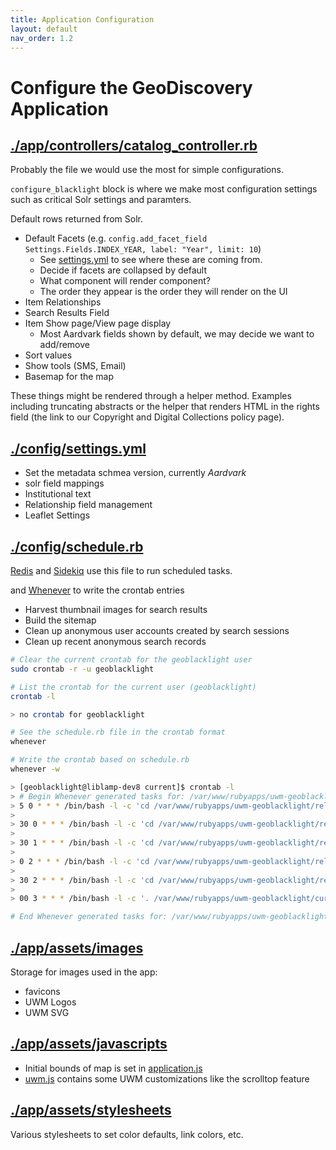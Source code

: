 ```yaml
---
title: Application Configuration
layout: default
nav_order: 1.2
---
```

# Configure the GeoDiscovery Application

## [./app/controllers/catalog_controller.rb](https://github.com/UWM-Libraries/GeoDiscovery/blob/main/app/controllers/catalog_controller.rb)

Probably the file we would use the most for simple configurations.

`configure_blacklight` block is where we make most configuration settings such as critical Solr settings and paramters.

Default rows returned from Solr.

* Default Facets (e.g. `config.add_facet_field Settings.Fields.INDEX_YEAR, label: "Year", limit: 10`)
    * See [settings.yml](#configsettingsyml) to see where these are coming from.
    * Decide if facets are collapsed by default
    * What component will render component?
    * The order they appear is the order they will render on the UI
* Item Relationships
* Search Results Field
* Item Show page/View page display
    * Most Aardvark fields shown by default, we may decide we want to add/remove
* Sort values
* Show tools (SMS, Email)
* Basemap for the map

These things might be rendered through a helper method. Examples including truncating abstracts or the helper that renders HTML in the rights field (the link to our Copyright and Digital Collections policy page).

## [./config/settings.yml](https://github.com/UWM-Libraries/GeoDiscovery/blob/main/config/settings.yml)

* Set the metadata schmea version, currently _Aardvark_
* solr field mappings
* Institutional text
* Relationship field management
* Leaflet Settings

## [./config/schedule.rb](https://github.com/UWM-Libraries/GeoDiscovery/blob/main/config/schedule.rb)

[Redis](https://uwm-libraries.github.io/GeoDiscovery-Documentation/docs/dependencies.html#redis)
and
[Sidekiq](https://uwm-libraries.github.io/GeoDiscovery-Documentation/docs/dependencies.html#sidekiq)
use this file to run scheduled tasks.

and
[Whenever](https://github.com/javan/whenever) to write the crontab entries

* Harvest thumbnail images for search results
* Build the sitemap
* Clean up anonymous user accounts created by search sessions
* Clean up recent anonymous search records

```bash
# Clear the current crontab for the geoblacklight user
sudo crontab -r -u geoblacklight

# List the crontab for the current user (geoblacklight)
crontab -l

> no crontab for geoblacklight

# See the schedule.rb file in the crontab format
whenever

# Write the crontab based on schedule.rb
whenever -w

> [geoblacklight@liblamp-dev8 current]$ crontab -l
> # Begin Whenever generated tasks for: /var/www/rubyapps/uwm-geoblacklight/releases/20240705201033/config/schedule.rb at: 2024-07-24 09:21:04 -0500
> 5 0 * * * /bin/bash -l -c 'cd /var/www/rubyapps/uwm-geoblacklight/releases/20240705201033 && RAILS_ENV=production bundle exec rake gblsci:images:harvest_retry --silent'
>
> 30 0 * * * /bin/bash -l -c 'cd /var/www/rubyapps/uwm-geoblacklight/releases/20240705201033 && RAILS_ENV=production bundle exec rake sitemap:refresh --silent'
>
> 30 1 * * * /bin/bash -l -c 'cd /var/www/rubyapps/uwm-geoblacklight/releases/20240705201033 && RAILS_ENV=production bundle exec rake devise_guests:delete_old_guest_users[2] --silent'
>
> 0 2 * * * /bin/bash -l -c 'cd /var/www/rubyapps/uwm-geoblacklight/releases/20240705201033 && RAILS_ENV=production bundle exec rake blacklight:delete_old_searches[7] --silent'
>
> 30 2 * * * /bin/bash -l -c 'cd /var/www/rubyapps/uwm-geoblacklight/releases/20240705201033 && RAILS_ENV=production bundle exec rake uwm:opendataharvest:harvest_dcat --silent'
>
> 00 3 * * * /bin/bash -l -c '. /var/www/rubyapps/uwm-geoblacklight/current/bin/geocombine_pull_and_index.sh'

# End Whenever generated tasks for: /var/www/rubyapps/uwm-geoblacklight/releases/20240705201033/config/schedule.rb at: 2024-07-24 09:21:04 -0500

```

## [./app/assets/images](https://github.com/UWM-Libraries/GeoDiscovery/tree/main/app/assets/images)

Storage for images used in the app:

* favicons
* UWM Logos
* UWM SVG

## [./app/assets/javascripts](https://github.com/UWM-Libraries/GeoDiscovery/tree/main/app/assets/javascripts)

* Initial bounds of map is set in
[application.js](https://github.com/UWM-Libraries/GeoDiscovery/blob/main/app/assets/javascripts/application.js)
* [uwm.js](https://github.com/UWM-Libraries/GeoDiscovery/blob/main/app/assets/javascripts/uwm.js)
contains some UWM customizations like the scrolltop feature

## [./app/assets/stylesheets](https://github.com/UWM-Libraries/GeoDiscovery/tree/main/app/assets/stylesheets)

Various stylesheets to set color defaults, link colors, etc.












